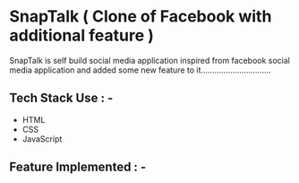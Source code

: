 # SnapTalk ( Clone of Facebook with additional feature )

<p>SnapTalk is self build social media application inspired from facebook social media application and added some new feature to it............................... </p>

## Tech Stack Use : -

  - HTML
  - CSS
  - JavaScript
  
## Feature Implemented : -


